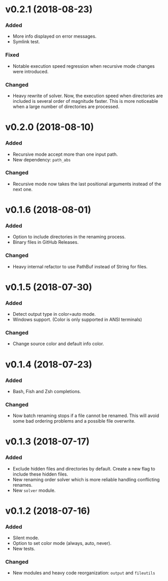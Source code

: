 # v0.2.1 (2018-08-23)
### Added
* More info displayed on error messages.
* Symlink test.
### Fixed
* Notable execution speed regression when recursive mode changes were
  introduced.
### Changed
* Heavy rewrite of solver. Now, the execution speed when directories are
  included is several order of magnitude faster. This is more noticeable when a
  large number of directories are processed.

# v0.2.0 (2018-08-10)
### Added
* Recursive mode accept more than one input path.
* New dependency: `path_abs`
### Changed
* Recursive mode now takes the last positional arguments instead of the next
  one.

# v0.1.6 (2018-08-01)
### Added
* Option to include directories in the renaming process.
* Binary files in GitHub Releases.
### Changed
* Heavy internal refactor to use PathBuf instead of String for files.

# v0.1.5 (2018-07-30)
### Added
* Detect output type in color=auto mode.
* Windows support. (Color is only supported in ANSI terminals)
### Changed
* Change source color and default info color.

# v0.1.4 (2018-07-23)
### Added
* Bash, Fish and Zsh completions.
### Changed
* Now batch renaming stops if a file cannot be renamed. This will avoid some bad
  ordering problems and a possible file overwrite.

# v0.1.3 (2018-07-17)
### Added
* Exclude hidden files and directories by default. Create a new flag to include
  these hidden files.
* New renaming order solver which is more reliable handling conflicting renames. 
* New `solver` module.

# v0.1.2 (2018-07-16)
### Added
* Silent mode.
* Option to set color mode (always, auto, never).
* New tests.

### Changed
* New modules and heavy code reorganization: `output` and `fileutils`
